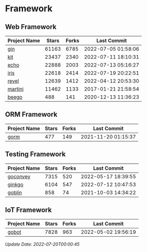 # Framework

## Web Framework
| Project Name | Stars | Forks | Last Commit |
| ------------ | ----- | ----- | ----------- |
| [gin](https://github.com/gin-gonic/gin) | 61163 | 6785 | 2022-07-05 01:58:06 |
| [kit](https://github.com/go-kit/kit) | 23437 | 2340 | 2022-07-11 18:10:31 |
| [echo](https://github.com/labstack/echo) | 22888 | 2003 | 2022-07-13 05:16:27 |
| [iris](https://github.com/kataras/iris) | 22618 | 2414 | 2022-07-19 20:22:51 |
| [revel](https://github.com/revel/revel) | 12639 | 1412 | 2022-04-12 20:53:30 |
| [martini](https://github.com/go-martini/martini) | 11462 | 1133 | 2017-01-21 21:58:54 |
| [beego](https://github.com/astaxie/beego) | 488 | 141 | 2020-12-13 11:36:23 |

## ORM Framework
| Project Name | Stars | Forks | Last Commit |
| ------------ | ----- | ----- | ----------- |
| [gorm](https://github.com/jinzhu/gorm) | 477 | 149 | 2021-11-20 01:15:37 |

## Testing Framework
| Project Name | Stars | Forks | Last Commit |
| ------------ | ----- | ----- | ----------- |
| [goconvey](https://github.com/smartystreets/goconvey) | 7315 | 520 | 2022-05-17 18:39:55 |
| [ginkgo](https://github.com/onsi/ginkgo) | 6104 | 547 | 2022-07-12 10:47:53 |
| [goblin](https://github.com/franela/goblin) | 858 | 74 | 2021-10-03 14:34:22 |

## IoT Framework
| Project Name | Stars | Forks | Last Commit |
| ------------ | ----- | ----- | ----------- |
| [gobot](https://github.com/hybridgroup/gobot) | 7828 | 963 | 2022-05-02 19:56:19 |

*Update Date: 2022-07-20T00:00:45*